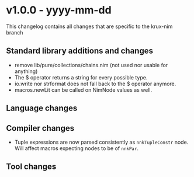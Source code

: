 
# v1.0.0 - yyyy-mm-dd

This changelog contains all changes that are specific to the krux-nim branch

## Standard library additions and changes

- remove lib/pure/collections/chains.nim (not used nor usable for anything)
- The $ operator returns a string for every possible type.
- io.write nor strformat does not fall back to the $ operator anymore.
- macros.newLit can be called on NimNode values as well.

## Language changes


## Compiler changes

- Tuple expressions are now parsed consistently as
  `nnkTupleConstr` node. Will affect macros expecting nodes to be of `nnkPar`.

## Tool changes

